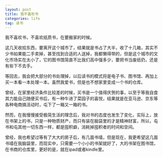 ```yaml
---
layout: post
title: 我不喜欢书
categories: life
tag: 读书
---
```


我不喜欢书，不喜欢纸质书，在要搬家的时候。

这几天收拾东西，要离开这个城市了，结果就是书占了大半，收了十几箱，其实不少书如果能二手卖掉，甚至找到合适的人送掉，我都懒得带的，但是这个城市的文化市场实在太小了，它的图书馆简直不比我们高中强多少，要把书当废纸扔，还是有些下不去手。

等回去，我会把大部分的书处理掉，以后读书的模式将是电子书、图书馆、再加上买一本看一本处理一本。虽然我爱书，但是也不想家里变成一个书的仓库。

曾经，在家里经济条件比较差的时候，买书是一个值得庆贺的事，以至于等我自食其力能自己随便买书后，有一种牛进了菜园子的喜悦，结果就是在亚马逊、京东等各种电商搞活动时，屯下了一箱又一箱的书。

然而，在我慢慢接受极简生活的理念后，我对书的态度也发生了变化，实际上，放在书架上的书，只是一种物质财产，而只有装在脑袋里的才是精神财富，所以，屯书和屯其他一切东西一样，都是囤积癖，消耗掉囤积者的时间和空间。

曾经，我也希望过等有了大大的房子后，有几面书墙，但是现在，我更希望这几面书墙在我脑袋里，而现实中，只需要一个小小的书架就好了，大的书架在图书馆，在书商的仓库里，更好的是，就在ipad或者kindle里。